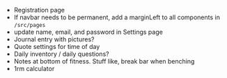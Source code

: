 - Registration page
- If navbar needs to be permanent, add a marginLeft to all components in `/src/pages`
- update name, email, and password in Settings page
- Journal entry with pictures?
- Quote settings for time of day
- Daily inventory / daily questions?
- Notes at bottom of fitness. Stuff like, break bar when benching 
- 1rm calculator
